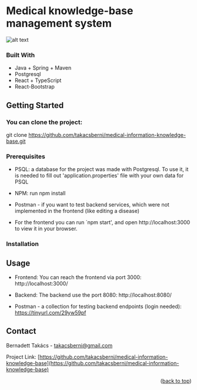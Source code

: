 # Medical knowledge-base management system
![alt text](medical-information-knowledge-base/blob/master/.png?raw=true)



### Built With
- Java + Spring + Maven
- Postgresql
- React + TypeScript
- React-Bootstrap



## Getting Started
### You can clone the project:
git clone https://github.com/takacsberni/medical-information-knowledge-base.git

### Prerequisites
- PSQL: a database for the project was made with Postgresql. To use it, it is needed to fill out 'application.properties' file with your own data for PSQL
- NPM: run npm install
- Postman - if you want to test backend services, which were not implemented in the frontend (like editing a disease)

- For the frontend you can run `npm start', and open http://localhost:3000 to view it in your browser.

### Installation


## Usage
- Frontend: 
You can reach the frontend via port 3000: http://localhost:3000/
- Backend: 
The backend use the port 8080: http://localhost:8080/

- Postman - a collection for testing backend endpoints (login needed):
https://tinyurl.com/29yw59pf




## Contact

Bernadett Takács - takacsberni@gmail.com

Project Link: [https://github.com/takacsberni/medical-information-knowledge-base](https://github.com/takacsberni/medical-information-knowledge-base)

<p align="right">(<a href="#readme-top">back to top</a>)</p>
